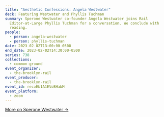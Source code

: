 ```yaml
---
title: "Aesthetic Confessions: Angela Westwater"
deck: Featuring Westwater and Phyllis Tuchman
summary: Sperone Westwater co-founder Angela Westwater joins Rail
  Editor-at-Large Phyllis Tuchman for a conversation. We conclude with a poetry
  reading.
people:
  - person: angela-westwater
  - person: phyllis-tuchman
date: 2023-02-02T13:00:00-0500
end_date: 2023-02-02T14:30:00-0500
series: 738
collections:
  - common-ground
event_organizer:
  - the-brooklyn-rail
event_producer:
  - the-brooklyn-rail
event_id: recoEb1A1EVoBHabM
event_platform:
  - zoom
---
```

[M﻿ore on Sperone Westwater →](https://www.speronewestwater.com/)